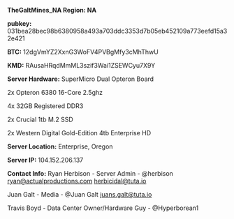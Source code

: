 **TheGaltMines_NA
Region: NA**

**pubkey:** 
031bea28bec98b6380958a493a703ddc3353d7b05eb452109a773eefd15a32e421

**BTC:** 
12dgVmYZ2XxnG3WoFV4PVBgMfy3cMhThwU

**KMD:** 
RAusaHRqdMmML3szif3Wai1ZSEWCyu7X9Y

**Server Hardware:**
SuperMicro Dual Opteron Board

2x Opteron 6380 16-Core 2.5ghz

4x 32GB Registered DDR3

2x Crucial 1tb M.2 SSD

2x Western Digital Gold-Edition 4tb Enterprise HD


**Server Location:** 
Enterprise, Oregon

**Server IP:** 
104.152.206.137

**Contact Info:** 
Ryan Herbison - Server Admin - @herbison  ryan@actualproductions.com herbicidal@tuta.io

Juan Galt - Media - @Juan Galt 	juans.galt@tuta.io	

Travis Boyd - Data Center Owner/Hardware Guy - @Hyperborean1
